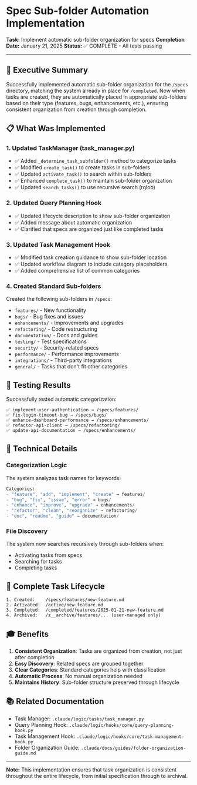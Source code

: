 # Spec Sub-folder Automation Implementation

**Task:** Implement automatic sub-folder organization for specs
**Completion Date:** January 21, 2025
**Status:** ✅ COMPLETE - All tests passing

---

## 🎯 Executive Summary

Successfully implemented automatic sub-folder organization for the `/specs` directory, matching the system already in place for `/completed`. Now when tasks are created, they are automatically placed in appropriate sub-folders based on their type (features, bugs, enhancements, etc.), ensuring consistent organization from creation through completion.

## 📋 What Was Implemented

### 1. Updated TaskManager (task_manager.py)
- ✅ Added `_determine_task_subfolder()` method to categorize tasks
- ✅ Modified `create_task()` to create tasks in sub-folders
- ✅ Updated `activate_task()` to search within sub-folders
- ✅ Enhanced `complete_task()` to maintain sub-folder organization
- ✅ Updated `search_tasks()` to use recursive search (rglob)

### 2. Updated Query Planning Hook
- ✅ Updated lifecycle description to show sub-folder organization
- ✅ Added message about automatic organization
- ✅ Clarified that specs are organized just like completed tasks

### 3. Updated Task Management Hook  
- ✅ Modified task creation guidance to show sub-folder location
- ✅ Updated workflow diagram to include category placeholders
- ✅ Added comprehensive list of common categories

### 4. Created Standard Sub-folders
Created the following sub-folders in `/specs`:
- `features/` - New functionality
- `bugs/` - Bug fixes and issues
- `enhancements/` - Improvements and upgrades
- `refactoring/` - Code restructuring
- `documentation/` - Docs and guides
- `testing/` - Test specifications
- `security/` - Security-related specs
- `performance/` - Performance improvements
- `integrations/` - Third-party integrations
- `general/` - Tasks that don't fit other categories

## 🧪 Testing Results

Successfully tested automatic categorization:
```
✅ implement-user-authentication → /specs/features/
✅ fix-login-timeout-bug → /specs/bugs/
✅ enhance-dashboard-performance → /specs/enhancements/
✅ refactor-api-client → /specs/refactoring/
✅ update-api-documentation → /specs/enhancements/
```

## 🔧 Technical Details

### Categorization Logic
The system analyzes task names for keywords:
```python
Categories:
- "feature", "add", "implement", "create" → features/
- "bug", "fix", "issue", "error" → bugs/
- "enhance", "improve", "upgrade" → enhancements/
- "refactor", "clean", "reorganize" → refactoring/
- "doc", "readme", "guide" → documentation/
```

### File Discovery
The system now searches recursively through sub-folders when:
- Activating tasks from specs
- Searching for tasks
- Completing tasks

## 📁 Complete Task Lifecycle

```
1. Created:    /specs/features/new-feature.md
2. Activated:  /active/new-feature.md
3. Completed:  /completed/features/2025-01-21-new-feature.md
4. Archived:   /z__archive/features/... (user-managed only)
```

## 🎓 Benefits

1. **Consistent Organization**: Tasks are organized from creation, not just after completion
2. **Easy Discovery**: Related specs are grouped together
3. **Clear Categories**: Standard categories help with classification
4. **Automatic Process**: No manual organization needed
5. **Maintains History**: Sub-folder structure preserved through lifecycle

## 📚 Related Documentation

- Task Manager: `.claude/logic/tasks/task_manager.py`
- Query Planning Hook: `.claude/logic/hooks/core/query-planning-hook.py`
- Task Management Hook: `.claude/logic/hooks/core/task-management-hook.py`
- Folder Organization Guide: `.claude/docs/guides/folder-organization-guide.md`

---

**Note:** This implementation ensures that task organization is consistent throughout the entire lifecycle, from initial specification through to archival.